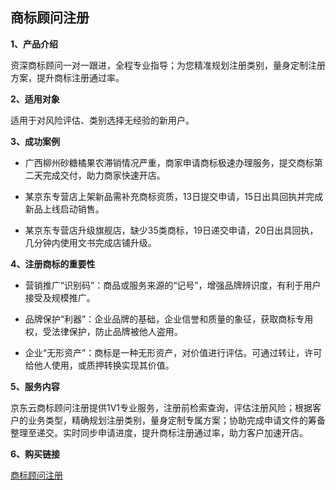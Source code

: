 ## 商标顾问注册

**1、产品介绍**

资深商标顾问一对一跟进，全程专业指导；为您精准规划注册类别，量身定制注册方案，提升商标注册通过率。

**2、适用对象**

适用于对风险评估、类别选择无经验的新用户。

**3、成功案例**

- 广西柳州砂糖橘果农滞销情况严重，商家申请商标极速办理服务，提交商标第二天完成交付，助力商家快速开店。

- 某京东专营店上架新品需补充商标资质，13日提交申请，15日出具回执并完成新品上线启动销售。

- 某京东专营店升级旗舰店，缺少35类商标，19日递交申请，20日出具回执，几分钟内使用文书完成店铺升级。

**4、注册商标的重要性**

- 营销推广“识别码”：商品或服务来源的“记号”，增强品牌辨识度，有利于用户接受及规模推广。

- 品牌保护“利器”：企业品牌的基础，企业信誉和质量的象征，获取商标专用权，受法律保护，防止品牌被他人盗用。

- 企业“无形资产”：商标是一种无形资产，对价值进行评估。可通过转让，许可给他人使用，或质押转换实现其价值。

**5、服务内容**

京东云商标顾问注册提供1V1专业服务，注册前检索查询，评估注册风险；根据客户的业务类型，精确规划注册类别，量身定制专属方案；协助完成申请文件的筹备整理至递交。实时同步申请进度，提升商标注册通过率，助力客户加速开店。 

**6、购买链接**

  [商标顾问注册](https://www.jdcloud.com/cn/products/trademark-registration-service)
